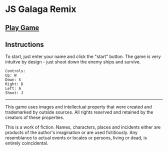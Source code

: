 # JS Galaga Remix

## [Play Game](https://rendnil.github.io/JS_Galaga_Remix/)

## Instructions
To start, just enter your name and click the "start" button. The game is very intuitve by design - just shoot down the enemy ships and survive.

```
Controls:
Up: W
Down: S
Right: D
Left: A
Shoot: J
```
---------------------------------------------
This game uses images and intellectual property that were created and trademarked by outside sources. All rights reserved and retained by the creators of these properties.

This is a work of fiction. Names, characters, places and incidents either are products of the author's imagination or are used fictitiously. Any resemblance to actual events or locales or persons, living or dead, is entirely coincidental.
